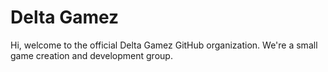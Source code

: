 # Delta Gamez
Hi, welcome to the official Delta Gamez GitHub organization. 
We're a small game creation and development group. 
